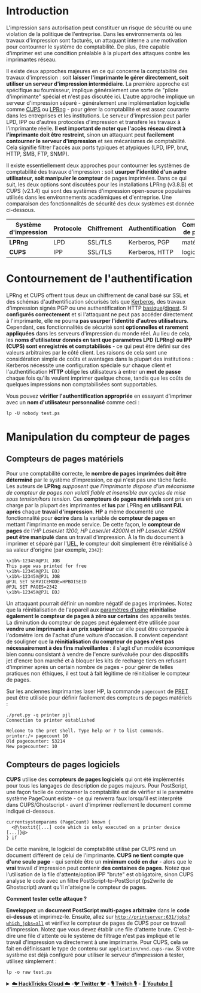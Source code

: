 # **Introduction**

L'impression sans autorisation peut constituer un risque de sécurité ou une violation de la politique de l'entreprise. Dans les environnements où les travaux d'impression sont facturés, un attaquant interne a une motivation pour contourner le système de comptabilité. De plus, être capable d'imprimer est une condition préalable à la plupart des attaques contre les imprimantes réseau.

Il existe deux approches majeures en ce qui concerne la comptabilité des travaux d'impression : soit **laisser l'imprimante le gérer directement, soit utiliser un serveur d'impression intermédiaire**. La première approche est spécifique au fournisseur, implique généralement une sorte de "pilote d'imprimante" spécial et n'est pas discutée ici. L'autre approche implique un serveur d'impression séparé - généralement une implémentation logicielle comme [CUPS](https://en.wikipedia.org/wiki/CUPS) ou [LPRng](https://en.wikipedia.org/wiki/LPRng) - pour gérer la comptabilité et est assez courante dans les entreprises et les institutions. Le serveur d'impression peut parler LPD, IPP ou d'autres protocoles d'impression et transfère les travaux à l'imprimante réelle. **Il est important de noter que l'accès réseau direct à l'imprimante doit être restreint**, sinon un attaquant peut **facilement contourner le serveur d'impression** et ses mécanismes de comptabilité. Cela signifie filtrer l'accès aux ports typiques et atypiques (LPD, IPP, brut, HTTP, SMB, FTP, SNMP).

Il existe essentiellement deux approches pour contourner les systèmes de comptabilité des travaux d'impression : soit **usurper l'identité d'un autre utilisateur, soit manipuler le compteur** de pages imprimées. Dans ce qui suit, les deux options sont discutées pour les installations LPRng (v3.8.B) et CUPS (v2.1.4) qui sont des systèmes d'impression open-source populaires utilisés dans les environnements académiques et d'entreprise. Une comparaison des fonctionnalités de sécurité des deux systèmes est donnée ci-dessous.

| Système d'impression | Protocole | Chiffrement | Authentification | Compteur de pages |
| --------------- | -------- | ---------- | -------------- | ------------ |
| **LPRng**       | LPD      | SSL/TLS    | Kerberos, PGP  | matériel     |
| **CUPS**        | IPP      | SSL/TLS    | Kerberos, HTTP | logiciel     |

# Contournement de l'authentification

LPRng et CUPS offrent tous deux un chiffrement de canal basé sur SSL et des schémas d'authentification sécurisés tels que [Kerberos](https://en.wikipedia.org/wiki/Kerberos\_\(protocol\)), des travaux d'impression signés PGP ou une authentification HTTP [basique](https://en.wikipedia.org/wiki/Basic\_access\_authentication)/[digest](https://en.wikipedia.org/wiki/Digest\_access\_authentication). Si **configurés correctement** et si l'attaquant ne peut pas accéder directement à l'imprimante, elle ne pourra **pas usurper l'identité d'autres utilisateurs**. Cependant, ces fonctionnalités de sécurité sont **optionnelles et rarement appliquées** dans les serveurs d'impression du monde réel. Au lieu de cela, les **noms d'utilisateur donnés en tant que paramètres LPD (LPRng) ou IPP (CUPS) sont enregistrés et comptabilisés** - ce qui peut être défini sur des valeurs arbitraires par le côté client. Les raisons de cela sont une considération simple de coûts et avantages dans la plupart des institutions : Kerberos nécessite une configuration spéciale sur chaque client et l'authentification **HTTP** oblige les utilisateurs à entrer un **mot de passe** chaque fois qu'ils veulent imprimer quelque chose, tandis que les coûts de quelques impressions non comptabilisées sont supportables.

Vous pouvez **vérifier l'authentification appropriée** en essayant d'imprimer avec un **nom d'utilisateur personnalisé** comme ceci :
```
lp -U nobody test.ps
```
# Manipulation du compteur de pages

## Compteurs de pages matériels

Pour une comptabilité correcte, le **nombre de pages imprimées doit être déterminé** par le système d'impression, ce qui n'est pas une tâche facile. Les auteurs de **LPRng** _supposent que l'imprimante dispose d'un mécanisme de compteur de pages non volatil fiable et insensible aux cycles de mise sous tension/hors tension_. Ces **compteurs de pages matériels** sont pris en charge par la plupart des imprimantes et **lus** par LPRng **en utilisant PJL après** chaque **travail d'impression**. **HP** a même documenté une fonctionnalité pour **écrire** dans la variable de **compteur de pages** en mettant l'imprimante en mode service. De cette façon, le **compteur de pages** de l'_HP LaserJet 1200, HP LaserJet 4200N_ et _HP LaserJet 4250N_ **peut être manipulé** dans un travail d'impression. À la fin du document à imprimer et séparé par l'[UEL](./#uel), le compteur doit simplement être réinitialisé à sa valeur d'origine (par exemple, `2342`):
```
\x1b%-12345X@PJL JOB
This page was printed for free
\x1b%-12345X@PJL EOJ
\x1b%-12345X@PJL JOB
@PJL SET SERVICEMODE=HPBOISEID
@PJL SET PAGES=2342
\x1b%-12345X@PJL EOJ
```
Un attaquant pourrait définir un nombre négatif de pages imprimées. Notez que la réinitialisation de l'appareil aux [paramètres d'usine](factory-defaults.md) **réinitialise également le compteur de pages à zéro sur certains** des appareils testés.\
La diminution du compteur de pages peut également être utilisée pour **vendre une imprimante à un prix supérieur** car elle peut être comparée à l'odomètre lors de l'achat d'une voiture d'occasion. Il convient cependant de souligner que **la réinitialisation du compteur de pages n'est pas nécessairement à des fins malveillantes** : il s'agit d'un modèle économique bien connu consistant à vendre de l'encre surévaluée pour des dispositifs jet d'encre bon marché et à bloquer les kits de recharge tiers en refusant d'imprimer après un certain nombre de pages - pour gérer de telles pratiques non éthiques, il est tout à fait légitime de réinitialiser le compteur de pages.

Sur les anciennes imprimantes laser HP, la commande `pagecount` de [PRET](https://github.com/RUB-NDS/PRET) peut être utilisée pour définir facilement des compteurs de pages matériels :
```
./pret.py -q printer pjl
Connection to printer established

Welcome to the pret shell. Type help or ? to list commands.
printer:/> pagecount 10
Old pagecounter: 53214
New pagecounter: 10
```
## Compteurs de pages logiciels

**CUPS** utilise des **compteurs de pages logiciels** qui ont été implémentés pour tous les langages de description de pages majeurs. Pour PostScript, une façon facile de contourner la comptabilité est de vérifier si le paramètre système PageCount existe - ce qui renverra faux lorsqu'il est interprété dans CUPS/Ghostscript - avant d'imprimer réellement le document comme indiqué ci-dessous.
```
currentsystemparams (PageCount) known {
  <@\textit{[...] code which is only executed on a printer device [...]}@>
} if
```
De cette manière, le logiciel de comptabilité utilisé par CUPS rend un document différent de celui de l'imprimante. **CUPS ne tient compte que d'une seule page** - qui semble être un **minimum codé en dur** - alors que le **vrai** travail d'impression peut contenir **des centaines de pages**. Notez que l'utilisation de la file d'attente/option IPP "brute" est obligatoire, sinon CUPS analyse le code avec un filtre PostScript-to-PostScript (ps2write de Ghostscript) avant qu'il n'atteigne le compteur de pages.

**Comment tester cette attaque ?**

**Enveloppez** un **document PostScript multi-pages arbitraire** dans le **code ci-dessus** et imprimez-le. Ensuite, allez sur [`http://printserver:631/jobs?which_jobs=all`](http://printserver:631/jobs?which\_jobs=all) et vérifiez le compteur de pages de CUPS pour ce travail d'impression. Notez que vous devez établir une file d'attente brute. C'est-à-dire une file d'attente où le système de filtrage n'est pas impliqué et le travail d'impression va directement à une imprimante. Pour CUPS, cela se fait en définissant le type de contenu sur `application/vnd.cups-raw`. Si votre système est déjà configuré pour utiliser le serveur d'impression à tester, utilisez simplement :
```
lp -o raw test.ps
```
<details>

<summary><a href="https://cloud.hacktricks.xyz/pentesting-cloud/pentesting-cloud-methodology"><strong>☁️ HackTricks Cloud ☁️</strong></a> -<a href="https://twitter.com/hacktricks_live"><strong>🐦 Twitter 🐦</strong></a> - <a href="https://www.twitch.tv/hacktricks_live/schedule"><strong>🎙️ Twitch 🎙️</strong></a> - <a href="https://www.youtube.com/@hacktricks_LIVE"><strong>🎥 Youtube 🎥</strong></a></summary>

- Travaillez-vous dans une entreprise de **cybersécurité** ? Voulez-vous voir votre **entreprise annoncée dans HackTricks** ? ou voulez-vous avoir accès à la **dernière version de PEASS ou télécharger HackTricks en PDF** ? Consultez les [**PLANS D'ABONNEMENT**](https://github.com/sponsors/carlospolop) !

- Découvrez [**The PEASS Family**](https://opensea.io/collection/the-peass-family), notre collection exclusive de [**NFTs**](https://opensea.io/collection/the-peass-family)

- Obtenez le [**swag officiel PEASS & HackTricks**](https://peass.creator-spring.com)

- **Rejoignez le** [**💬**](https://emojipedia.org/speech-balloon/) **groupe Discord** ou le [**groupe telegram**](https://t.me/peass) ou **suivez** moi sur **Twitter** [**🐦**](https://github.com/carlospolop/hacktricks/tree/7af18b62b3bdc423e11444677a6a73d4043511e9/\[https:/emojipedia.org/bird/README.md)[**@carlospolopm**](https://twitter.com/hacktricks_live)**.**

- **Partagez vos astuces de piratage en soumettant des PR au [repo hacktricks](https://github.com/carlospolop/hacktricks) et au [repo hacktricks-cloud](https://github.com/carlospolop/hacktricks-cloud)**.

</details>
